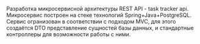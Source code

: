 Разработка микросервисной архитектуры REST API - task tracker api. 
Микросервис построен на стеке технологий Spring+Java+PostgreSQL. 
Сервис огранизован в соответствии с подходом MVC, для этого создаётся 
DTO представление сущностей базы данных, и стандартные контроллеры 
для возможности работы с ними.
